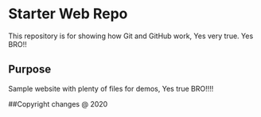 # Starter Web Repo

This repository is for showing how Git and GitHub work, Yes very true. Yes BRO!!

## Purpose

Sample website with plenty of files for demos, Yes true BRO!!!!

##Copyright changes @ 2020
